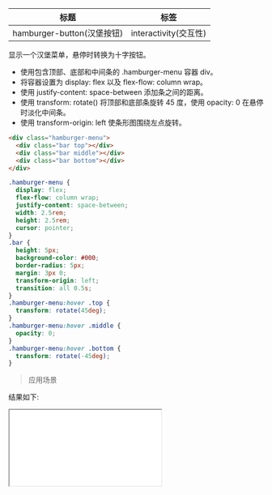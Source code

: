 | 标题                       | 标签                  |
| -------------------------- | --------------------- |
| hamburger-button(汉堡按钮) | interactivity(交互性) |

显示一个汉堡菜单，悬停时转换为十字按钮。

- 使用包含顶部、底部和中间条的 .hamburger-menu 容器 div。
- 将容器设置为 display: flex 以及 flex-flow: column wrap。
- 使用 justify-content: space-between 添加条之间的距离。
- 使用 transform: rotate() 将顶部和底部条旋转 45 度，使用 opacity: 0 在悬停时淡化中间条。
- 使用 transform-origin: left 使条形图围绕左点旋转。

```html
<div class="hamburger-menu">
  <div class="bar top"></div>
  <div class="bar middle"></div>
  <div class="bar bottom"></div>
</div>
```

```css
.hamburger-menu {
  display: flex;
  flex-flow: column wrap;
  justify-content: space-between;
  width: 2.5rem;
  height: 2.5rem;
  cursor: pointer;
}
.bar {
  height: 5px;
  background-color: #000;
  border-radius: 5px;
  margin: 3px 0;
  transform-origin: left;
  transition: all 0.5s;
}
.hamburger-menu:hover .top {
  transform: rotate(45deg);
}
.hamburger-menu:hover .middle {
  opacity: 0;
}
.hamburger-menu:hover .bottom {
  transform: rotate(-45deg);
}
```

> 应用场景

<div class="code-editor" data-url="codes/css/html/hamburger-button.html" data-language="html"></div>

结果如下:

<iframe src="codes/css/html/hamburger-button.html"></iframe>
